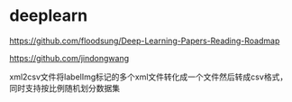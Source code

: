 # deeplearn

https://github.com/floodsung/Deep-Learning-Papers-Reading-Roadmap

https://github.com/jindongwang

xml2csv文件将labelImg标记的多个xml文件转化成一个文件然后转成csv格式，同时支持按比例随机划分数据集
